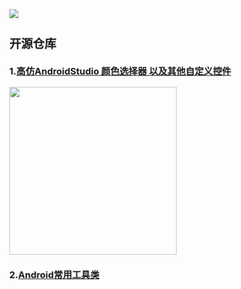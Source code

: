 
<img src=".\file\jetpack_donut.png"/>


## 开源仓库 

### 1.[高仿AndroidStudio 颜色选择器 以及其他自定义控件](https://github.com/zhanpple/colorPicker)




<img src=".\file\color_picker.png" height = "300"/>




###  2.[Android常用工具类](https://github.com/zhanpple/utils)
